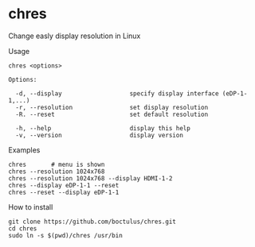 # chres
Change easly display resolution in Linux

Usage

    chres <options>
     
	Options:
     
	  -d, --display                   specify display interface (eDP-1-1,...)
	  -r, --resolution                set display resolution
	  -R. --reset                     set default resolution
      
	  -h, --help                      display this help
	  -v, --version                   display version


Examples

	chres       # menu is shown
	chres --resolution 1024x768 
	chres --resolution 1024x768 --display HDMI-1-2
	chres --display eDP-1-1 --reset
	chres --reset --display eDP-1-1 


How to install

    git clone https://github.com/boctulus/chres.git
    cd chres 
    sudo ln -s $(pwd)/chres /usr/bin		
